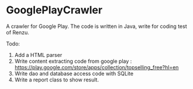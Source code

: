 # GooglePlayCrawler
A crawler for Google Play. The code is written in Java, write for coding test of Renzu.

Todo:
1. Add a HTML parser
2. Write content extracting code from google play
  : https://play.google.com/store/apps/collection/topselling_free?hl=en
3. Write dao and database access code with SQLite
4. Write a report class to show result.
